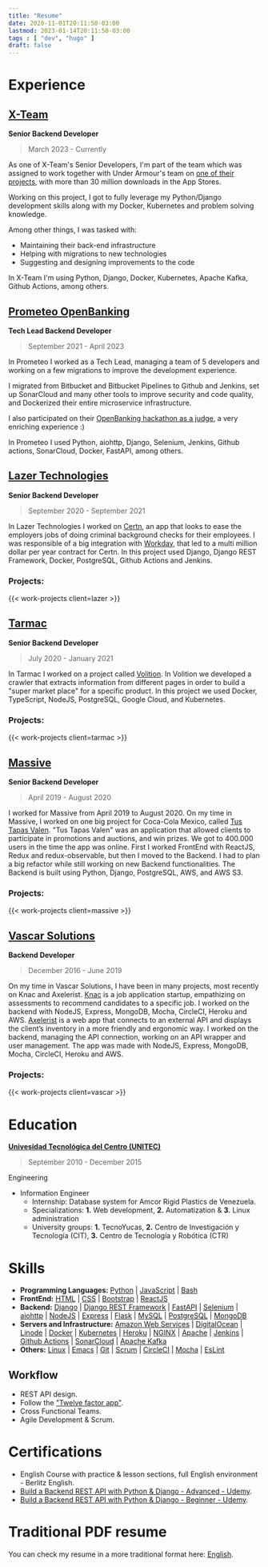 ```yaml
---
title: "Resume"
date: 2020-11-01T20:11:50-03:00
lastmod: 2023-01-14T20:11:50-03:00
tags : [ "dev", "hugo" ]
draft: false
---
```

# Experience

## [X-Team](https://x-team.com/)
**Senior Backend Developer**

> March 2023 - Currently

As one of X-Team's Senior Developers, I'm part of the team which was assigned to
work together with Under Armour's team on
[one of their projects](https://play.google.com/store/apps/developer?id=MapMyFitness,+Inc.),
with more than 30 million downloads in the App Stores.

Working on this project, I got to fully leverage my Python/Django development
skills along with my Docker, Kubernetes and problem solving knowledge.

Among other things, I was tasked with:
- Maintaining their back-end infrastructure
- Helping with migrations to new technologies
- Suggesting and designing improvements to the code

In X-Team I'm using Python, Django, Docker, Kubernetes, Apache Kafka, Github Actions,
among others.

## [Prometeo OpenBanking](https://prometeoapi.com/)
**Tech Lead Backend Developer**

> September 2021 - April 2023

In Prometeo I worked as a Tech Lead, managing a team of 5 developers and working on
a few migrations to improve the development experience.

I migrated from Bitbucket and Bitbucket Pipelines to Github and Jenkins,
set up SonarCloud and many other tools to improve security and code quality, and
Dockerized their entire microservice infrastructure.

I also participated on their
[OpenBanking hackathon as a judge](https://prometeoopenbanking.medium.com/as%C3%AD-se-vivi%C3%B3-ignite-36cf01dec347?p=36cf01dec347),
a very enriching experience :)

In Prometeo I used Python, aiohttp, Django, Selenium, Jenkins, Github actions,
SonarCloud, Docker, FastAPI, among others.


## [Lazer Technologies](https://lazertechnologies.com/)
**Senior Backend Developer**

> September 2020 - September 2021

In Lazer Technologies I worked on [Certn](https://certn.co/), an app that looks
to ease the employers jobs of doing criminal background checks for their
employees. I was responsible of a big integration with
[Workday](https://www.workday.com/), that led to a multi million dollar per year
contract for Certn. In this project used Django, Django REST Framework, Docker,
PostgreSQL, Github Actions and Jenkins.

### Projects:

{{< work-projects client=lazer >}}

## [Tarmac](https://tarmac.io)
**Senior Backend Developer**

> July 2020 - January 2021

In Tarmac I worked on a project called [Volition](/projects/volition/). In
Volition we developed a crawler that extracts information from different pages
in order to build a "super market place" for a specific product. In this project
we used Docker, TypeScript, NodeJS, PostgreSQL, Google Cloud, and Kubernetes. 

### Projects:

{{< work-projects client=tarmac >}}

## [Massive](https://massive.ag)
**Senior Backend Developer**

> April 2019 - August 2020

I worked for Massive from April 2019 to August 2020. On my time in Massive, I
worked on one big project for Coca-Cola Mexico, called [Tus Tapas
Valen](/projects/tus-tapas-valen). "Tus Tapas Valen" was an application that
allowed clients to participate in promotions and auctions, and win prizes. We
got to 400.000 users in the time the app was online. First I worked FrontEnd
with ReactJS, Redux and redux-observable, but then I moved to the Backend. I had
to plan a big refactor while still working on new Backend functionalities. The
Backend is built using Python, Django, PostgreSQL, AWS, and AWS S3.

### Projects:

{{< work-projects client=massive >}}

## [Vascar Solutions](https://vascarsolutions.com/)
**Backend Developer**

> December 2016 - June 2019

On my time in Vascar Solutions, I have been in many projects, most recently on
Knac and Axelerist. [Knac](/projects/knac) is a job application startup, empathizing on
assessments to recommend candidates to a specific job. I worked on the backend
with NodeJS, Express, MongoDB, Mocha, CircleCI, Heroku and AWS.
[Axelerist](/projects/axelerist) is a web app that connects to an external API
and displays the client’s inventory in a more friendly and ergonomic way. I
worked on the backend, managing the API connection, working on an API wrapper
and user management. The app was made with NodeJS, Express, MongoDB, Mocha,
CircleCI, Heroku and AWS.

### Projects:

{{< work-projects client=vascar >}}

# Education

[**Univesidad Tecnológica del Centro (UNITEC)**](https://portal.unitec.edu.ve/)

> September 2010 - December 2015

Engineering

- Information Engineer
    + Internship: Database system for Amcor Rigid Plastics de Venezuela.
    + Specializations: **1.** Web development, **2.** Automatization & **3.** Linux administration
    + University groups: **1.** TecnoYucas, **2.** Centro de Investigación y
      Tecnología (CIT), **3.** Centro de Tecnología y Robótica (CTR) 

# Skills
- **Programming Languages:** [Python](https://python.org/) |
  [JavaScript](https://developer.mozilla.org/en-US/docs/Web/JavaScript) |
  [Bash](https://www.gnu.org/software/bash/) 
- **FrontEnd:** [HTML](https://html.spec.whatwg.org/multipage/) |
  [CSS](https://developer.mozilla.org/en-US/docs/Web/CSS) |
  [Bootstrap](https://getbootstrap.com/) | [ReactJS](https://reactjs.org/) 
- **Backend:** [Django](https://www.djangoproject.com/) | [Django REST
  Framework](https://www.django-rest-framework.org/) |
  [FastAPI](https://fastapi.tiangolo.com/) |
  [Selenium](https://www.selenium.dev/) |
  [aiohttp](https://docs.aiohttp.org/en/stable/) |
  [NodeJS](https://nodejs.org/en/) |
  [Express](https://expressjs.com/) |
  [Flask](https://flask.palletsprojects.com/en/1.1.x/) |
  [MySQL](https://www.mysql.com/) | [PostgreSQL](https://www.postgresql.org/) |
  [MongoDB](https://www.mongodb.com/) 
- **Servers and Infrastructure:** [Amazon Web Services](https://aws.amazon.com/)
  | [DigitalOcean](https://www.digitalocean.com/) | [Linode](https://linode.com)
  | [Docker](https://www.docker.com/) | [Kubernetes](https://kubernetes.io/) | [Heroku](https://www.heroku.com/) |
  [NGINX](https://nginx.org/) | [Apache](https://www.apache.org/) |
  [Jenkins](https://www.jenkins.io/) | [Github Actions](https://github.com/features/actions) |
  [SonarCloud](https://sonarcloud.io/) |
  [Apache Kafka](https://kafka.apache.org/)
- **Others:** [Linux](https://linux.org/) |
  [Emacs](https://www.gnu.org/software/emacs/) | [Git](https://git-scm.com/) |
  [Scrum](https://www.scrum.org/) | [CircleCI](https://circleci.com/) |
  [Mocha](https://mochajs.org/) | [EsLint](https://eslint.org/)

## Workflow
- REST API design.
- Follow the ["Twelve factor app"](https://12factor.net/).
- Cross Functional Teams.
- Agile Development & Scrum.

# Certifications
- English Course with practice & lesson sections, full English environment -
Berlitz English.
- [Build a Backend REST API with Python & Django - Advanced -
  Udemy](https://www.udemy.com/certificate/UC-A1CXJVDP/).
- [Build a Backend REST API with Python & Django - Beginner -
  Udemy](https://www.udemy.com/certificate/UC-SNTLVIV0/).

# Traditional PDF resume

You can check my resume in a more traditional format here:
[English](/Roger_Gonzalez-Senior_Backend_Web_Developer.pdf).
